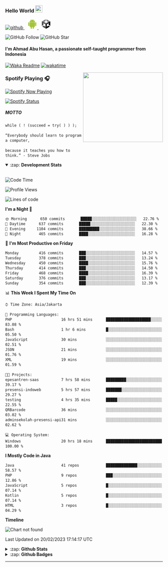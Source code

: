 ### Hello World <img src="https://github.com/eby8zevin/eby8zevin/blob/main/assets/Hi.gif"  width="23" height="23">

<p align="left">
  <a href="https://github.com/eby8zevin" target="_blank">
    <img src="https://github.com/eby8zevin/eby8zevin/blob/main/assets/GitHub.png" alt="github" width="33" height="33"/>
  </a>
  &nbsp;
  <a href="https://github.com/eby8zevin/QRBarcode" target="_blank">
    <img src="https://raw.githubusercontent.com/devicons/devicon/master/icons/android/android-plain.svg" alt="android" width="33" height="33"/>
  </a>
  &nbsp;
  <a href="https://github.com/eby8zevin/unity-ARMarker" target="_blank">
    <img src="https://raw.githubusercontent.com/devicons/devicon/master/icons/unity/unity-original.svg" alt="unity" width="33" height="33"/>
  </a>
</p>

![GitHub Follow](https://img.shields.io/github/followers/eby8zevin.svg?style=social&label=Follow)
![GitHub Star](https://img.shields.io/github/stars/eby8zevin?affiliations=OWNER%2CCOLLABORATOR&style=social&label=Star)

#### I'm Ahmad Abu Hasan, a passionate self-taught programmer from Indonesia

[![Waka Readme](https://github.com/eby8zevin/eby8zevin/actions/workflows/anmol098.yml/badge.svg)](https://github.com/eby8zevin/eby8zevin/actions/workflows/anmol098.yml)
[![wakatime](https://wakatime.com/badge/user/bbcd646f-1daf-4865-a20e-46d4c803e6f8.svg)](https://wakatime.com/@bbcd646f-1daf-4865-a20e-46d4c803e6f8)

<img src="https://github.com/eby8zevin/eby8zevin/blob/main/assets/Octocat.png" width="255" height="222" align='right'>

### Spotify Playing 🎧

[<img src="https://spotify-now-playing-ahmadabuhasan.vercel.app/api/spotify-playing" alt="Spotify Now Playing" width="350" />](https://open.spotify.com/user/gr3y7pr12w9ol2dy2ccdb10e7)

[<img src="https://readme-spotify-status-ahmadabuhasan.vercel.app/api/run-spotify-status" alt="Spotify Status" width="350" />](https://open.spotify.com/user/gr3y7pr12w9ol2dy2ccdb10e7)

##### MOTTO

```
while ( ! (succeed = try( ) ) );

“Everybody should learn to program a computer,

because it teaches you how to think.” - Steve Jobs
```

<details open>
  <summary> :zap: <b>Development Stats</b> </summary>
<br/>

<!--START_SECTION:waka-->
![Code Time](http://img.shields.io/badge/Code%20Time-2%2C744%20hrs%2018%20mins-blue)

![Profile Views](http://img.shields.io/badge/Profile%20Views-45-blue)

![Lines of code](https://img.shields.io/badge/From%20Hello%20World%20I%27ve%20Written-369%20Thousand%20lines%20of%20code-blue)

**I'm a Night 🦉** 

```text
🌞 Morning      650 commits       █████░░░░░░░░░░░░░░░░░░░░   22.76 % 
🌆 Daytime      637 commits       █████░░░░░░░░░░░░░░░░░░░░   22.30 % 
🌃 Evening     1104 commits       █████████░░░░░░░░░░░░░░░░   38.66 % 
🌙 Night        465 commits       ████░░░░░░░░░░░░░░░░░░░░░   16.28 % 

```
📅 **I'm Most Productive on Friday** 

```text
Monday         416 commits       ███░░░░░░░░░░░░░░░░░░░░░░   14.57 % 
Tuesday        378 commits       ███░░░░░░░░░░░░░░░░░░░░░░   13.24 % 
Wednesday      450 commits       ████░░░░░░░░░░░░░░░░░░░░░   15.76 % 
Thursday       414 commits       ███░░░░░░░░░░░░░░░░░░░░░░   14.50 % 
Friday         468 commits       ████░░░░░░░░░░░░░░░░░░░░░   16.39 % 
Saturday       376 commits       ███░░░░░░░░░░░░░░░░░░░░░░   13.17 % 
Sunday         354 commits       ███░░░░░░░░░░░░░░░░░░░░░░   12.39 % 

```


📊 **This Week I Spent My Time On** 

```text
⌚︎ Time Zone: Asia/Jakarta

💬 Programming Languages: 
PHP                      16 hrs 51 mins      ████████████████████░░░░░   83.08 % 
Bash                     1 hr 6 mins         █░░░░░░░░░░░░░░░░░░░░░░░░   05.50 % 
JavaScript               30 mins             ░░░░░░░░░░░░░░░░░░░░░░░░░   02.51 % 
JSON                     21 mins             ░░░░░░░░░░░░░░░░░░░░░░░░░   01.76 % 
XML                      19 mins             ░░░░░░░░░░░░░░░░░░░░░░░░░   01.59 % 

🐱‍💻 Projects: 
epesantren-saas          7 hrs 58 mins       █████████░░░░░░░░░░░░░░░░   39.17 % 
presensi-indoweb         5 hrs 57 mins       ███████░░░░░░░░░░░░░░░░░░   29.27 % 
testing                  4 hrs 35 mins       █████░░░░░░░░░░░░░░░░░░░░   22.55 % 
QRBarcode                36 mins             ░░░░░░░░░░░░░░░░░░░░░░░░░   03.02 % 
adminsekolah-presensi-api31 mins             ░░░░░░░░░░░░░░░░░░░░░░░░░   02.62 % 

💻 Operating System: 
Windows                  20 hrs 18 mins      █████████████████████████   100.00 % 

```

**I Mostly Code in Java** 

```text
Java                     41 repos            ██████████████░░░░░░░░░░░   58.57 % 
PHP                      9 repos             ███░░░░░░░░░░░░░░░░░░░░░░   12.86 % 
JavaScript               5 repos             █░░░░░░░░░░░░░░░░░░░░░░░░   07.14 % 
Kotlin                   5 repos             █░░░░░░░░░░░░░░░░░░░░░░░░   07.14 % 
HTML                     3 repos             █░░░░░░░░░░░░░░░░░░░░░░░░   04.29 % 

```


**Timeline**

![Chart not found](https://raw.githubusercontent.com/eby8zevin/eby8zevin/main/charts/bar_graph.png) 


 Last Updated on 20/02/2023 17:14:17 UTC
<!--END_SECTION:waka-->

</details>

<details>
  <summary> :zap: <b>Github Stats</b> </summary>
<p align="center">:heart:</p>
<p align="center"><a href="https://github.com/eby8zevin">
  <img src="https://github-readme-stats.vercel.app/api?username=eby8zevin&show_icons=true&theme=dark&line_height=20">
  <img src="https://github-readme-stats.vercel.app/api/top-langs/?username=eby8zevin&layout=compact&theme=dark">
</a></p>
<p align="center">
  <a href="https://github.com/eby8zevin">
    <img src="https://github-readme-streak-stats.herokuapp.com/?user=eby8zevin&theme=dark"/>
  </a>
</p>
</details>

<details>
  <summary> :zap: <b>Github Badges</b> </summary>
  <br>
  <a href='https://archiveprogram.github.com/'><img src='https://raw.githubusercontent.com/acervenky/animated-github-badges/master/assets/acbadge.gif' width='40' height='40'></a> 
  <a href='https://docs.github.com/en/developers'><img src='https://raw.githubusercontent.com/acervenky/animated-github-badges/master/assets/devbadge.gif' width='40' height='40'></a> 
  <a href='https://github.com/pricing'><img src='https://raw.githubusercontent.com/acervenky/animated-github-badges/master/assets/pro.gif' width='40' height='40'></a> 
  <a href='https://stars.github.com/'><img src='https://raw.githubusercontent.com/acervenky/animated-github-badges/master/assets/starbadge.gif' width='35' height='35'></a> 
  <a href='https://docs.github.com/en/github/supporting-the-open-source-community-with-github-sponsors'><img src='https://raw.githubusercontent.com/acervenky/animated-github-badges/master/assets/sponsorbadge.gif' width='35' height='35'></a>
</details>

---
